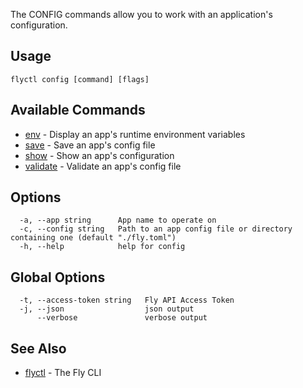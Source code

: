 The CONFIG commands allow you to work with an application's configuration.

## Usage
~~~
flyctl config [command] [flags]
~~~

## Available Commands
* [env](/docs/flyctl/config-env/)	 - Display an app's runtime environment variables
* [save](/docs/flyctl/config-save/)	 - Save an app's config file
* [show](/docs/flyctl/config-show/)	 - Show an app's configuration
* [validate](/docs/flyctl/config-validate/)	 - Validate an app's config file

## Options

~~~
  -a, --app string      App name to operate on
  -c, --config string   Path to an app config file or directory containing one (default "./fly.toml")
  -h, --help            help for config
~~~

## Global Options

~~~
  -t, --access-token string   Fly API Access Token
  -j, --json                  json output
      --verbose               verbose output
~~~

## See Also

* [flyctl](/docs/flyctl/help/)	 - The Fly CLI

